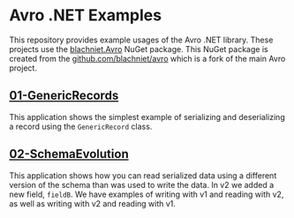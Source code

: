 # Avro .NET Examples

This repository provides example usages of the Avro .NET library. These projects use the [blachniet.Avro](https://www.nuget.org/packages/blachniet.Avro/) NuGet package. This NuGet package is created from the [github.com/blachniet/avro](https://github.com/blachniet/avro) which is a fork of the main Avro project.

## [01-GenericRecords](01-GenericRecords)

This application shows the simplest example of serializing and deserializing a record using the `GenericRecord` class.

## [02-SchemaEvolution](02-SchemaEvolution)

This application shows how you can read serialized data using a different version of the schema than was used to write the data. In v2 we added a new field, `fieldB`. We have examples of writing with v1 and reading with v2, as well as writing with v2 and reading with v1.

